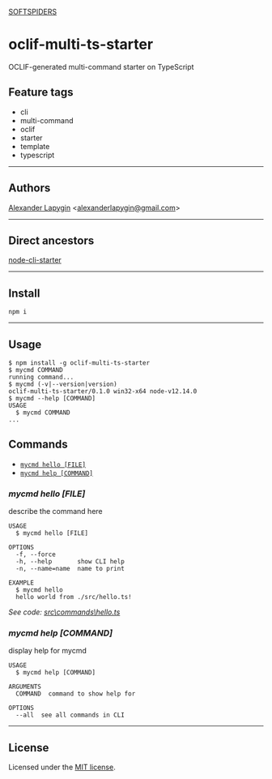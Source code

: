 [SOFTSPIDERS](https://github.com/softspiders/softspiders)

# oclif-multi-ts-starter

OCLIF-generated multi-command starter on TypeScript

## Feature tags

- cli
- multi-command
- oclif
- starter
- template
- typescript

---

## Authors

[Alexander Lapygin](https://github.com/AlexanderLapygin) <<alexanderlapygin@gmail.com>>

---

## Direct ancestors

[node-cli-starter](https://github.com/softspiders/node-cli-starter)

---


## Install
```
npm i
```

---

## Usage

```sh-session
$ npm install -g oclif-multi-ts-starter
$ mycmd COMMAND
running command...
$ mycmd (-v|--version|version)
oclif-multi-ts-starter/0.1.0 win32-x64 node-v12.14.0
$ mycmd --help [COMMAND]
USAGE
  $ mycmd COMMAND
...
```

## Commands
* [`mycmd hello [FILE]`](#mycmd-hello-file)
* [`mycmd help [COMMAND]`](#mycmd-help-command)

### *mycmd hello [FILE]*

describe the command here

```
USAGE
  $ mycmd hello [FILE]

OPTIONS
  -f, --force
  -h, --help       show CLI help
  -n, --name=name  name to print

EXAMPLE
  $ mycmd hello
  hello world from ./src/hello.ts!
```

_See code: [src\commands\hello.ts](https://github.com/AlexanderLapygin/oclif-multi-ts-starter/blob/v0.1.0/src\commands\hello.ts)_

### *mycmd help [COMMAND]*

display help for mycmd

```
USAGE
  $ mycmd help [COMMAND]

ARGUMENTS
  COMMAND  command to show help for

OPTIONS
  --all  see all commands in CLI
```

---

## License

Licensed under the [MIT license](./LICENSE).
